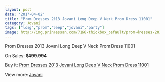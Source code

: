 ```yaml
---
layout: post
date: '2017-04-02'
title: "Prom Dresses 2013 Jovani Long Deep V Neck Prom Dress 11001"
category: Jovani
tags: ["long","prom","deep","jovani","party"]
image: http://img.princessan.com/7166-thickbox_default/prom-dresses-2013-jovani-long-deep-v-neck-prom-dress-11001.jpg
---
```

Prom Dresses 2013 Jovani Long Deep V Neck Prom Dress 11001

On Sales: **$499.994**
<a href="https://www.princessan.com/en/jovani/3190-prom-dresses-2013-jovani-long-deep-v-neck-prom-dress-11001.html"><amp-img layout="responsive" width="600" height="600" src="//img.princessan.com/7166-thickbox_default/prom-dresses-2013-jovani-long-deep-v-neck-prom-dress-11001.jpg" alt="Prom Dresses 2013 Jovani Long Deep V Neck Prom Dress 11001 0" /></a>
<a href="https://www.princessan.com/en/jovani/3190-prom-dresses-2013-jovani-long-deep-v-neck-prom-dress-11001.html"><amp-img layout="responsive" width="600" height="600" src="//img.princessan.com/7168-thickbox_default/prom-dresses-2013-jovani-long-deep-v-neck-prom-dress-11001.jpg" alt="Prom Dresses 2013 Jovani Long Deep V Neck Prom Dress 11001 1" /></a>
<a href="https://www.princessan.com/en/jovani/3190-prom-dresses-2013-jovani-long-deep-v-neck-prom-dress-11001.html"><amp-img layout="responsive" width="600" height="600" src="//img.princessan.com/7167-thickbox_default/prom-dresses-2013-jovani-long-deep-v-neck-prom-dress-11001.jpg" alt="Prom Dresses 2013 Jovani Long Deep V Neck Prom Dress 11001 2" /></a>

Buy it: [Prom Dresses 2013 Jovani Long Deep V Neck Prom Dress 11001](https://www.princessan.com/en/jovani/3190-prom-dresses-2013-jovani-long-deep-v-neck-prom-dress-11001.html "Prom Dresses 2013 Jovani Long Deep V Neck Prom Dress 11001")

View more: [Jovani](https://www.princessan.com/en/26-jovani "Jovani")